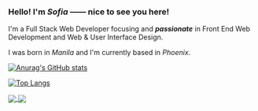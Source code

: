 ### Hello! I'm *Sofia* —— nice to see you here!

I'm a Full Stack Web Developer focusing and ***passionate*** in Front End Web Development and Web & User Interface Design. 

I was born in *Manila* and I'm currently based in *Phoenix*.

[![Anurag's GitHub stats](https://github-readme-stats.vercel.app/api?username=sofversoza&show_icons=true&theme=dracula)](https://github.com/anuraghazra/github-readme-stats)

[![Top Langs](https://github-readme-stats.vercel.app/api/top-langs/?username=sofversoza&layout=compact&show_icons=true&theme=dracula)](https://github.com/sofversoza/github-readme-stats)

<a href="https://github.com/sofversoza/github-readme-stats">
  <img align="center" src="https://github-readme-stats.vercel.app/api/pin/?username=sofversoza&repo=github-readme-stats" />
</a>
<a href="https://github.com/sofversoza/convoychat">
  <img align="center" src="https://github-readme-stats.vercel.app/api/pin/?username=sofversoza&repo=convoychat" />
</a>


<!--
**sofversoza/sofversoza** is a ✨ _special_ ✨ repository because its `README.md` (this file) appears on your GitHub profile.

Here are some ideas to get you started:

- 🔭 I’m currently working on ...
- 🌱 I’m currently learning ...
- 👯 I’m looking to collaborate on ...
- 🤔 I’m looking for help with ...
- 💬 Ask me about ...
- 📫 How to reach me: ...
- 😄 Pronouns: ...
- ⚡ Fun fact: ...
-->
